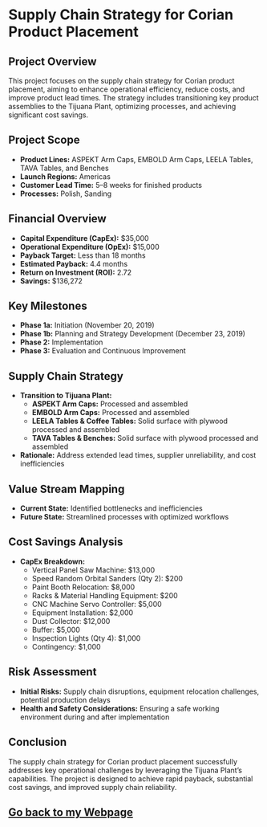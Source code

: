 # Supply Chain Strategy for Corian Product Placement

## Project Overview
This project focuses on the supply chain strategy for Corian product placement, aiming to enhance operational efficiency, reduce costs, and improve product lead times. The strategy includes transitioning key product assemblies to the Tijuana Plant, optimizing processes, and achieving significant cost savings.

## Project Scope
- **Product Lines:** ASPEKT Arm Caps, EMBOLD Arm Caps, LEELA Tables, TAVA Tables, and Benches  
- **Launch Regions:** Americas  
- **Customer Lead Time:** 5–8 weeks for finished products  
- **Processes:** Polish, Sanding  

## Financial Overview
- **Capital Expenditure (CapEx):** $35,000  
- **Operational Expenditure (OpEx):** $15,000  
- **Payback Target:** Less than 18 months  
- **Estimated Payback:** 4.4 months  
- **Return on Investment (ROI):** 2.72  
- **Savings:** $136,272  

## Key Milestones
- **Phase 1a:** Initiation (November 20, 2019)  
- **Phase 1b:** Planning and Strategy Development (December 23, 2019)  
- **Phase 2:** Implementation  
- **Phase 3:** Evaluation and Continuous Improvement  

## Supply Chain Strategy
- **Transition to Tijuana Plant:**  
  - **ASPEKT Arm Caps:** Processed and assembled  
  - **EMBOLD Arm Caps:** Processed and assembled  
  - **LEELA Tables & Coffee Tables:** Solid surface with plywood processed and assembled  
  - **TAVA Tables & Benches:** Solid surface with plywood processed and assembled  
- **Rationale:** Address extended lead times, supplier unreliability, and cost inefficiencies  

## Value Stream Mapping
- **Current State:** Identified bottlenecks and inefficiencies  
- **Future State:** Streamlined processes with optimized workflows  

## Cost Savings Analysis
- **CapEx Breakdown:**  
  - Vertical Panel Saw Machine: $13,000  
  - Speed Random Orbital Sanders (Qty 2): $200  
  - Paint Booth Relocation: $8,000  
  - Racks & Material Handling Equipment: $200  
  - CNC Machine Servo Controller: $5,000  
  - Equipment Installation: $2,000  
  - Dust Collector: $12,000  
  - Buffer: $5,000  
  - Inspection Lights (Qty 4): $1,000  
  - Contingency: $1,000  

## Risk Assessment
- **Initial Risks:** Supply chain disruptions, equipment relocation challenges, potential production delays  
- **Health and Safety Considerations:** Ensuring a safe working environment during and after implementation  

## Conclusion
The supply chain strategy for Corian product placement successfully addresses key operational challenges by leveraging the Tijuana Plant’s capabilities. The project is designed to achieve rapid payback, substantial cost savings, and improved supply chain reliability.

## [Go back to my Webpage](https://JoseAGonzalezR.github.io/Jose_AGonzalez.github.io/)
